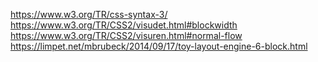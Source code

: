 https://www.w3.org/TR/css-syntax-3/
https://www.w3.org/TR/CSS2/visudet.html#blockwidth
https://www.w3.org/TR/CSS2/visuren.html#normal-flow
https://limpet.net/mbrubeck/2014/09/17/toy-layout-engine-6-block.html